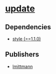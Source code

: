 # [update](https://pypi.org/project/update)

## Dependencies
- [style (==1.1.0)](packages/s/style.md)



## Publishers
- [lmittmann](https://pypi.org/user/lmittmann)

